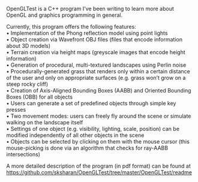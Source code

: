 OpenGLTest is a C++ program I’ve been writing to learn more about OpenGL and graphics programming in general.

Currently, this program offers the following features:
<br>•	Implementation of the Phong reflection model using point lights
<br>•	Object creation via Wavefront OBJ files (files that encode information about 3D models)
<br>•	Terrain creation via height maps (greyscale images that encode height information)
<br>•	Generation of procedural, multi-textured landscapes using Perlin noise
<br>•	Procedurally-generated grass that renders only within a certain distance of the user and only on appropriate surfaces (e.g. grass won’t grow on a steep rocky cliff)
<br>•	Creation of Axis-Aligned Bounding Boxes (AABB) and Oriented Bounding Boxes (OBB) for all objects
<br>•	Users can generate a set of predefined objects through simple key presses
<br>•	Two movement modes: users can freely fly around the scene or simulate walking on the landscape itself
<br>•	Settings of one object (e.g. visibility, lighting, scale, position) can be modified independently of all other objects in the scene
<br>•	Objects can be selected by clicking on them with the mouse cursor (this mouse-picking is done via an algorithm that checks for ray-AABB intersections)<br/>

A more detailed description of the program (in pdf format) can be found at https://github.com/sksharan/OpenGLTest/tree/master/OpenGLTest/readme

